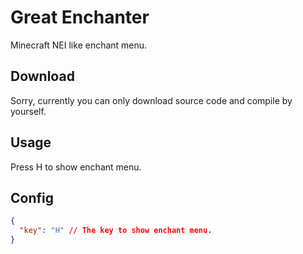 # Great Enchanter

Minecraft NEI like enchant menu.

## Download

Sorry, currently you can only download source code and compile by yourself.

## Usage

Press H to show enchant menu.

## Config

```json
{
  "key": "H" // The key to show enchant menu.
}
```

